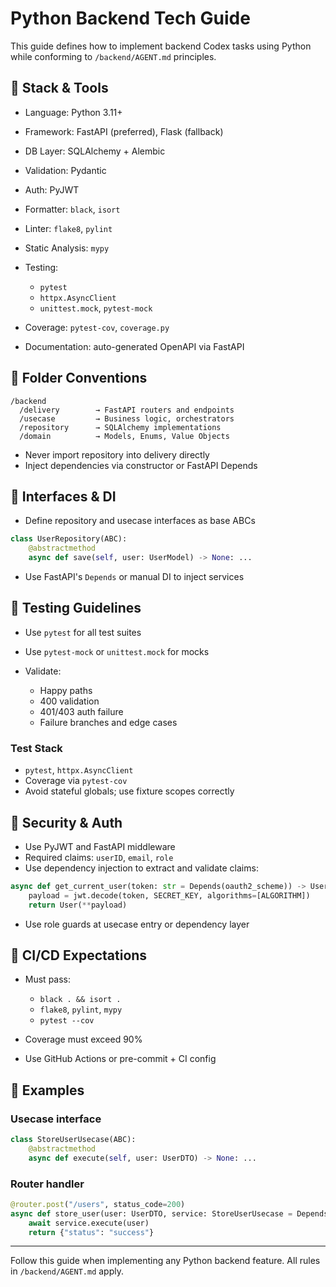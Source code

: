 # Python Backend Tech Guide

This guide defines how to implement backend Codex tasks using Python while conforming to `/backend/AGENT.md` principles.

## 🔧 Stack & Tools

* Language: Python 3.11+
* Framework: FastAPI (preferred), Flask (fallback)
* DB Layer: SQLAlchemy + Alembic
* Validation: Pydantic
* Auth: PyJWT
* Formatter: `black`, `isort`
* Linter: `flake8`, `pylint`
* Static Analysis: `mypy`
* Testing:

  * `pytest`
  * `httpx.AsyncClient`
  * `unittest.mock`, `pytest-mock`
* Coverage: `pytest-cov`, `coverage.py`
* Documentation: auto-generated OpenAPI via FastAPI

## 📁 Folder Conventions

```
/backend
  /delivery        → FastAPI routers and endpoints
  /usecase         → Business logic, orchestrators
  /repository      → SQLAlchemy implementations
  /domain          → Models, Enums, Value Objects
```

* Never import repository into delivery directly
* Inject dependencies via constructor or FastAPI Depends

## 🔗 Interfaces & DI

* Define repository and usecase interfaces as base ABCs

```python
class UserRepository(ABC):
    @abstractmethod
    async def save(self, user: UserModel) -> None: ...
```

* Use FastAPI's `Depends` or manual DI to inject services

## 🧪 Testing Guidelines

* Use `pytest` for all test suites
* Use `pytest-mock` or `unittest.mock` for mocks
* Validate:

  * Happy paths
  * 400 validation
  * 401/403 auth failure
  * Failure branches and edge cases

### Test Stack

* `pytest`, `httpx.AsyncClient`
* Coverage via `pytest-cov`
* Avoid stateful globals; use fixture scopes correctly

## 🔐 Security & Auth

* Use PyJWT and FastAPI middleware
* Required claims: `userID`, `email`, `role`
* Use dependency injection to extract and validate claims:

```python
async def get_current_user(token: str = Depends(oauth2_scheme)) -> User:
    payload = jwt.decode(token, SECRET_KEY, algorithms=[ALGORITHM])
    return User(**payload)
```

* Use role guards at usecase entry or dependency layer

## 🚦 CI/CD Expectations

* Must pass:

  * `black . && isort .`
  * `flake8`, `pylint`, `mypy`
  * `pytest --cov`
* Coverage must exceed 90%
* Use GitHub Actions or pre-commit + CI config

## 📌 Examples

### Usecase interface

```python
class StoreUserUsecase(ABC):
    @abstractmethod
    async def execute(self, user: UserDTO) -> None: ...
```

### Router handler

```python
@router.post("/users", status_code=200)
async def store_user(user: UserDTO, service: StoreUserUsecase = Depends()):
    await service.execute(user)
    return {"status": "success"}
```

---

Follow this guide when implementing any Python backend feature. All rules in `/backend/AGENT.md` apply.

